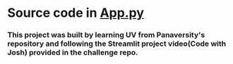 # Source code in [App.py](src/growth_mindset_challenge//app.py)

### This project was built by learning UV from Panaversity's repository and following the Streamlit project video(Code with Josh) provided in the challenge repo.
